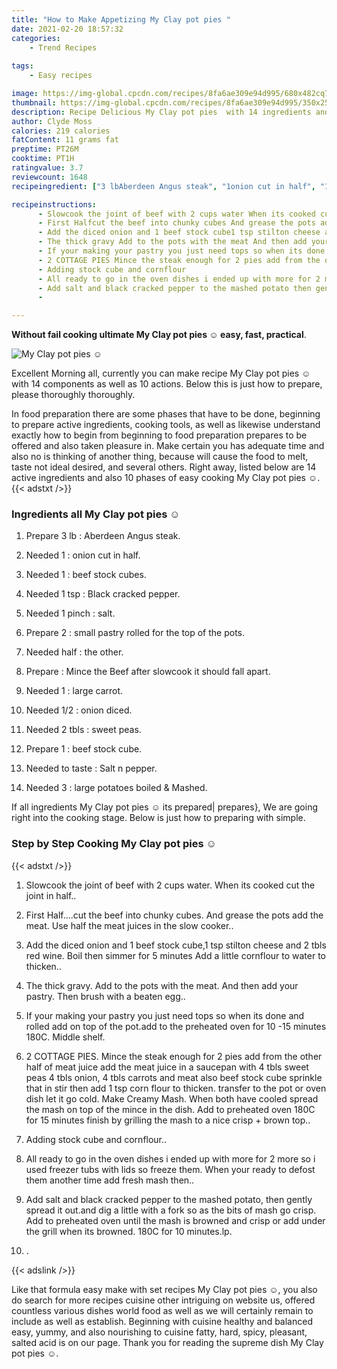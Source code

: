 ```yaml
---
title: "How to Make Appetizing My Clay pot pies "
date: 2021-02-20 18:57:32
categories:
    - Trend Recipes
    
tags:
    - Easy recipes

image: https://img-global.cpcdn.com/recipes/8fa6ae309e94d995/680x482cq70/my-clay-pot-pies-☺-recipe-main-photo.jpg
thumbnail: https://img-global.cpcdn.com/recipes/8fa6ae309e94d995/350x250cq70/my-clay-pot-pies-☺-recipe-main-photo.jpg
description: Recipe Delicious My Clay pot pies  with 14 ingredients and 10 stages of easy cooking.
author: Clyde Moss
calories: 219 calories
fatContent: 11 grams fat
preptime: PT26M
cooktime: PT1H
ratingvalue: 3.7
reviewcount: 1648
recipeingredient: ["3 lbAberdeen Angus steak", "1onion cut in half", "1beef stock cubes", "1 tspBlack cracked pepper", "1 pinchsalt", "2small pastry rolled for the top of the pots", "halfthe other", "Mince the Beef after slowcook it should fall apart", "1large carrot", "1/2onion diced", "2 tblssweet peas", "1beef stock cube", "to tasteSalt n pepper", "3large potatoes boiled  Mashed"]

recipeinstructions: 
      - Slowcook the joint of beef with 2 cups water When its cooked cut the joint in half 
      - First Halfcut the beef into chunky cubes And grease the pots add the meat Use half the meat juices in the slow cooker 
      - Add the diced onion and 1 beef stock cube1 tsp stilton cheese and 2 tbls red wine Boil then simmer for 5 minutes Add a little cornflour to water to thicken 
      - The thick gravy Add to the pots with the meat And then add your pastry Then brush with a beaten egg 
      - If your making your pastry you just need tops so when its done and rolled add on top of the potadd to the preheated oven for 10 15 minutes 180C Middle shelf 
      - 2 COTTAGE PIES Mince the steak enough for 2 pies add from the other half of meat juice add the meat juice in a saucepan with 4 tbls sweet peas 4 tbls onion 4 tbls carrots and meat also beef stock cube sprinkle that in stir then add 1 tsp corn flour to thicken transfer to the pot or oven dish let it go cold Make Creamy Mash When both have cooled spread the mash on top of the mince in the dish Add to preheated oven 180C for 15 minutes finish by grilling the mash to a nice crisp  brown top 
      - Adding stock cube and cornflour 
      - All ready to go in the oven dishes i ended up with more for 2 more so i used freezer tubs with lids so freeze them When your ready to defost them another time add fresh mash then 
      - Add salt and black cracked pepper to the mashed potato then gently spread it outand dig a little with a fork so as the bits of mash go crisp Add to preheated oven until the mash is browned and crisp or add under the grill when its browned 180C for 10 minuteslp 
      - 

---
```




**Without fail cooking ultimate My Clay pot pies ☺ easy, fast, practical**. 


![My Clay pot pies ☺](https://img-global.cpcdn.com/recipes/8fa6ae309e94d995/680x482cq70/my-clay-pot-pies-☺-recipe-main-photo.jpg "My Clay pot pies ☺")




Excellent Morning all, currently you can make recipe My Clay pot pies ☺ with 14 components as well as 10 actions. Below this is just how to prepare, please thoroughly thoroughly.

In food preparation there are some phases that have to be done, beginning to prepare active ingredients, cooking tools, as well as likewise understand exactly how to begin from beginning to food preparation prepares to be offered and also taken pleasure in. Make certain you has adequate time and also no is thinking of another thing, because will cause the food to melt, taste not ideal desired, and several others. Right away, listed below are 14 active ingredients and also 10 phases of easy cooking My Clay pot pies ☺.
{{< adstxt />}}

### Ingredients all My Clay pot pies ☺


1. Prepare 3 lb : Aberdeen Angus steak.

1. Needed 1 : onion cut in half.

1. Needed 1 : beef stock cubes.

1. Needed 1 tsp : Black cracked pepper.

1. Needed 1 pinch : salt.

1. Prepare 2 : small pastry rolled for the top of the pots.

1. Needed half : the other.

1. Prepare  : Mince the Beef after slowcook it should fall apart.

1. Needed 1 : large carrot.

1. Needed 1/2 : onion diced.

1. Needed 2 tbls : sweet peas.

1. Prepare 1 : beef stock cube.

1. Needed to taste : Salt n pepper.

1. Needed 3 : large potatoes boiled &amp; Mashed.



If all ingredients My Clay pot pies ☺ its prepared| prepares}, We are going right into the cooking stage. Below is just how to preparing with simple.

### Step by Step Cooking My Clay pot pies ☺

{{< adstxt />}}


1. Slowcook the joint of beef with 2 cups water. When its cooked cut the joint in half..



1. First Half....cut the beef into chunky cubes. And grease the pots add the meat. Use half the meat juices in the slow cooker..



1. Add the diced onion and 1 beef stock cube,1 tsp stilton cheese and 2 tbls red wine. Boil then simmer for 5 minutes Add a little cornflour to water to thicken..



1. The thick gravy. Add to the pots with the meat. And then add your pastry. Then brush with a beaten egg..



1. If your making your pastry you just need tops so when its done and rolled add on top of the pot.add to the preheated oven for 10 -15 minutes 180C. Middle shelf.



1. 2 COTTAGE PIES. Mince the steak enough for 2 pies add from the other half of meat juice add the meat juice in a saucepan with 4 tbls sweet peas 4 tbls onion, 4 tbls carrots and meat also beef stock cube sprinkle that in stir then add 1 tsp corn flour to thicken. transfer to the pot or oven dish let it go cold. Make Creamy Mash. When both have cooled spread the mash on top of the mince in the dish. Add to preheated oven 180C for 15 minutes finish by grilling the mash to a nice crisp + brown top..



1. Adding stock cube and cornflour..



1. All ready to go in the oven dishes i ended up with more for 2 more so i used freezer tubs with lids so freeze them. When your ready to defost them another time add fresh mash then..



1. Add salt and black cracked pepper to the mashed potato, then gently spread it out.and dig a little with a fork so as the bits of mash go crisp. Add to preheated oven until the mash is browned and crisp or add under the grill when its browned. 180C for 10 minutes.lp.



1. .





{{< adslink />}}

Like that formula easy make with set recipes My Clay pot pies ☺, you also do search for more recipes cuisine other intriguing on website us, offered countless various dishes world food as well as we will certainly remain to include as well as establish. Beginning with cuisine healthy and balanced easy, yummy, and also nourishing to cuisine fatty, hard, spicy, pleasant, salted acid is on our page. Thank you for reading the supreme dish My Clay pot pies ☺.
